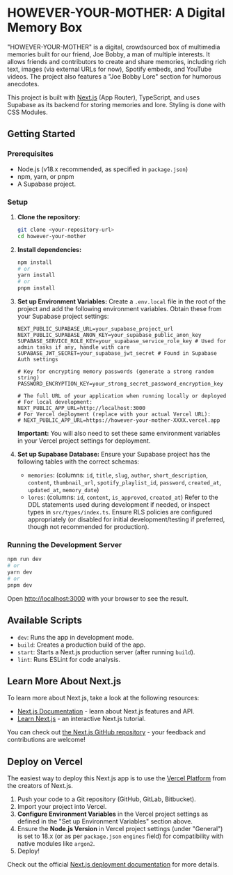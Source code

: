 # HOWEVER-YOUR-MOTHER: A Digital Memory Box

"HOWEVER-YOUR-MOTHER" is a digital, crowdsourced box of multimedia memories built for our friend, Joe Bobby, a man of multiple interests. It allows friends and contributors to create and share memories, including rich text, images (via external URLs for now), Spotify embeds, and YouTube videos. The project also features a "Joe Bobby Lore" section for humorous anecdotes.

This project is built with [Next.js](https://nextjs.org/) (App Router), TypeScript, and uses Supabase as its backend for storing memories and lore. Styling is done with CSS Modules.

## Getting Started

### Prerequisites

- Node.js (v18.x recommended, as specified in `package.json`)
- npm, yarn, or pnpm
- A Supabase project.

### Setup

1.  **Clone the repository:**
    ```bash
    git clone <your-repository-url>
    cd however-your-mother
    ```

2.  **Install dependencies:**
    ```bash
    npm install
    # or
    yarn install
    # or
    pnpm install
    ```

3.  **Set up Environment Variables:**
    Create a `.env.local` file in the root of the project and add the following environment variables. Obtain these from your Supabase project settings:

    ```env
    NEXT_PUBLIC_SUPABASE_URL=your_supabase_project_url
    NEXT_PUBLIC_SUPABASE_ANON_KEY=your_supabase_public_anon_key
    SUPABASE_SERVICE_ROLE_KEY=your_supabase_service_role_key # Used for admin tasks if any, handle with care
    SUPABASE_JWT_SECRET=your_supabase_jwt_secret # Found in Supabase Auth settings

    # Key for encrypting memory passwords (generate a strong random string)
    PASSWORD_ENCRYPTION_KEY=your_strong_secret_password_encryption_key

    # The full URL of your application when running locally or deployed
    # For local development:
    NEXT_PUBLIC_APP_URL=http://localhost:3000
    # For Vercel deployment (replace with your actual Vercel URL):
    # NEXT_PUBLIC_APP_URL=https://however-your-mother-XXXX.vercel.app 
    ```
    **Important:** You will also need to set these same environment variables in your Vercel project settings for deployment.

4.  **Set up Supabase Database:**
    Ensure your Supabase project has the following tables with the correct schemas:
    *   `memories`: (columns: `id`, `title`, `slug`, `author`, `short_description`, `content`, `thumbnail_url`, `spotify_playlist_id`, `password`, `created_at`, `updated_at`, `memory_date`)
    *   `lores`: (columns: `id`, `content`, `is_approved`, `created_at`)
    Refer to the DDL statements used during development if needed, or inspect types in `src/types/index.ts`.
    Ensure RLS policies are configured appropriately (or disabled for initial development/testing if preferred, though not recommended for production).

### Running the Development Server

```bash
npm run dev
# or
yarn dev
# or
pnpm dev
```

Open [http://localhost:3000](http://localhost:3000) with your browser to see the result.

## Available Scripts

- `dev`: Runs the app in development mode.
- `build`: Creates a production build of the app.
- `start`: Starts a Next.js production server (after running `build`).
- `lint`: Runs ESLint for code analysis.

## Learn More About Next.js

To learn more about Next.js, take a look at the following resources:

- [Next.js Documentation](https://nextjs.org/docs) - learn about Next.js features and API.
- [Learn Next.js](https://nextjs.org/learn) - an interactive Next.js tutorial.

You can check out [the Next.js GitHub repository](https://github.com/vercel/next.js) - your feedback and contributions are welcome!

## Deploy on Vercel

The easiest way to deploy this Next.js app is to use the [Vercel Platform](https://vercel.com/new) from the creators of Next.js.

1.  Push your code to a Git repository (GitHub, GitLab, Bitbucket).
2.  Import your project into Vercel.
3.  **Configure Environment Variables** in the Vercel project settings as defined in the "Set up Environment Variables" section above.
4.  Ensure the **Node.js Version** in Vercel project settings (under "General") is set to 18.x (or as per `package.json` `engines` field) for compatibility with native modules like `argon2`.
5.  Deploy!

Check out the official [Next.js deployment documentation](https://nextjs.org/docs/app/building-your-application/deploying) for more details.
